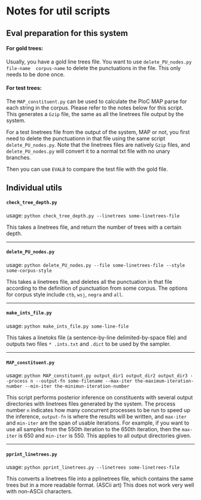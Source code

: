 # Notes for util scripts

## Eval preparation for this system

#### For gold trees:

Usually, you have a gold line trees file. You want to use `delete_PU_nodes.py file-name 
corpus-name` to delete the punctuations in the file. This only needs to be done once.

#### For test trees:
The `MAP_constituent.py` can be used to calculate the PIoC MAP parse for each string in the corpus. Please
 refer to the notes below for this script. This generates a `Gzip` file, the
same as all the linetrees file output by the system.

For a test linetrees file from the output of the system, MAP or not, you first need to delete the 
punctuationn in that file using the same script `delete_PU_nodes.py`. Note that the linetrees files are natively
`Gzip` files, and `delete_PU_nodes.py` will convert it to a normal txt file with no unary branches.

Then you can use `EVALB` to compare the test file with the gold file.

## Individual utils

#### `check_tree_depth.py`
usage: `python check_tree_depth.py --linetrees some-linetrees-file`

This takes a linetrees file, and return the number of trees with a certain depth.

------

#### `delete_PU_nodes.py`
usage: `python delete_PU_nodes.py --file some-linetrees-file --style some-corpus-style`

This takes a linetrees file, and deletes all the punctuation in that file according to
the definition of punctuation from some corpus. The options for corpus style include `ctb`,
`wsj`, `negra` and `all`.

--------

#### `make_ints_file.py`

usage: `python make_ints_file.py some-line-file`

This takes a linetoks file (a sentence-by-line delimited-by-space file) and outputs two files `*
.ints.txt` and `.dict` to be used by the sampler.

---------

#### `MAP_constituent.py`

usage: `python MAP_constituent.py output_dir1 output_dir2 output_dir3 --process n --output-fn some-filename
--max-iter the-maximum-iteration-number --min-iter the-minimun-iteration-number`

This script performs posterior inference on constituents with several output directories with
linetrees files generated by the system. The process number `n` indicates how many
concurrent processes to be run to speed up the inference, `output-fn` is where
the results will be written, and `max-iter` and `min-iter` are the span of usable
iterations. For example, if you want to use all samples from the 550th iteration to
the 650th iteration, then the `max-iter` is 650 and `min-iter` is 550. This applies
to all output directories given.

--------

#### `pprint_linetrees.py`

usage: `python pprint_linetrees.py --linetrees some-linetrees-file`

This converts a linetrees file into a pplinetrees file, which contains the same trees but in a 
more readable format. (ASCii art) This does not work very well with non-ASCii
characters.





